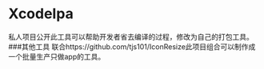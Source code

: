 # XcodeIpa
私人项目公开此工具可以帮助开发者省去编译的过程，修改为自己的打包工具。
###其他工具
联合https://github.com/tjs101/IconResize此项目组合可以制作成一个批量生产只做app的工具。
